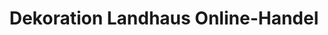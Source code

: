 ---
title: "Dekoration Landhaus Online-Handel"
url: /oederan/dekoration-landhaus-online-handel/
shop: Raumausstattung
---